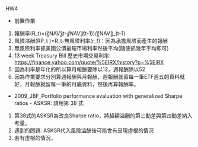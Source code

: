 HW4
* 前置作業
1. 報酬率(R_t)=(〖NAV〗_t-〖NAV〗_(t-1))/〖NAV〗_(t-1) 
2. 風險溢酬(RP_t )=R_t-無風險利率(r_f)：因為承擔風險而產生的報酬
3. 無風險利率抓美國公債最短市場利率然後平均(隨便抓幾年平均即可)
4. 13 week Treasury Bill 歷史市場交易利率: https://finance.yahoo.com/quote/%5EIRX/history?p=%5EIRX
5. 因為利率是年化的所以算月報酬要除以12，週報酬除以52
6. 因為作業要求分別算週報酬與月報酬，週報酬就留每一筆ETF週五的資料就好，月報酬就留每一筆的月底資料，然後再算報酬率。

* 2009_JBF_Portfolio performance evaluation with generalized Sharpe ratios - ASKSR: 請用第 38 式
1. 第38式的ASKSR為改良Sharpe ratio，將超額溢酬的第三動差與第四動差納入考量。
2. 遇到的問題: ASKSR代入風險溢酬後可能會有呈現虛根的情況
3. 若有虛根的情況，
